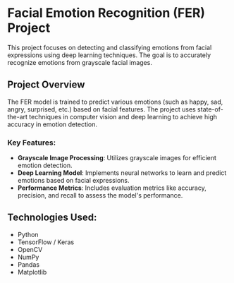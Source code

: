 # Facial Emotion Recognition (FER) Project

This project focuses on detecting and classifying emotions from facial expressions using deep learning techniques. The goal is to accurately recognize emotions from grayscale facial images.

## Project Overview

The FER model is trained to predict various emotions (such as happy, sad, angry, surprised, etc.) based on facial features. The project uses state-of-the-art techniques in computer vision and deep learning to achieve high accuracy in emotion detection.

### Key Features:
- **Grayscale Image Processing**: Utilizes grayscale images for efficient emotion detection.
- **Deep Learning Model**: Implements neural networks to learn and predict emotions based on facial expressions.
- **Performance Metrics**: Includes evaluation metrics like accuracy, precision, and recall to assess the model's performance.

## Technologies Used:
- Python
- TensorFlow / Keras
- OpenCV
- NumPy
- Pandas
- Matplotlib
